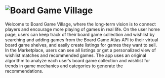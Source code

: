 # <img src="https://github.com/norrismei/bgvillage_marketplace/tree/master/static/img/board_game_village_meeple.jpeg" alt="Board Game Village">
Welcome to Board Game Village, where the long-term vision is to connect players and encourage more playing of games in real life. On the user home page, users can keep track of their board game collection and wishlist by searching and adding games from the Board Game Atlas API to their virtual board game shelves, and easily create listings for games they want to sell. In the Marketplace, users can see all listings or get a personalized view of wishlist matches and recommended games. The app uses an original algorithm to analyze each user’s board game collection and wishlist for trends in game mechanics and categories to generate the recommendations.